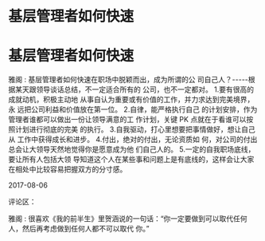 # 基层管理者如何快速

# 基层管理者如何快速

雅阁 : 基层管理者如何快速在职场中脱颖而出，成为所谓的公 司自己人？-----根据某天跟领导谈话总结，不一定适合所有的 公司，也不一定都对。 1.要有很高的成就动机，积极主动地 从事自认为重要或有价值的工作，并力求达到完美境界，永 远把公司利益和价值放在第一位。 2.自律，能严格执行自己 的计划安排，作为管理者谁都可以做出一份让领导满意的工 作计划，关键 PK 点就在于看谁可以按照计划进行彻底的完美 的执行。 3.自我驱动，打心里想要把事情做好，想让自己从 工作中获得成长和进步。 4.付出，绝对的付出，无论资质如 何，对公司的付出总会让大领导天然地觉得你是愿意成为他 们自己人的。 5.一定的自我职场底线，要让所有人包括大领 导知道这个人在某些事和问题上是有底线的，这样会让大家 在相处中比较容易把握双方的分寸感。

2017-08-06

评论区：

雅阁 : 很喜欢《我的前半生》里贺涵说的一句话：“你一定要做到可以取代任何人，然后再考虑做到任何人都不可以取代 你。”